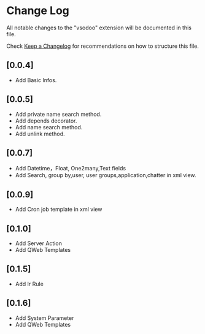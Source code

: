 # Change Log

All notable changes to the "vsodoo" extension will be documented in this file.

Check [Keep a Changelog](http://keepachangelog.com/) for recommendations on how to structure this file.

## [0.0.4]

- Add Basic Infos.

## [0.0.5]

- Add private name search method.
- Add depends decorator.
- Add name search method.
- Add unlink method.

## [0.0.7]

- Add Datetime，Float, One2many,Text fields
- Add Search, group by,user, user groups,application,chatter in xml view.

## [0.0.9]

- Add Cron job template in xml view

## [0.1.0]

- Add Server Action
- Add QWeb Templates

## [0.1.5]

- Add Ir Rule

## [0.1.6]

- Add System Parameter
- Add QWeb Templates